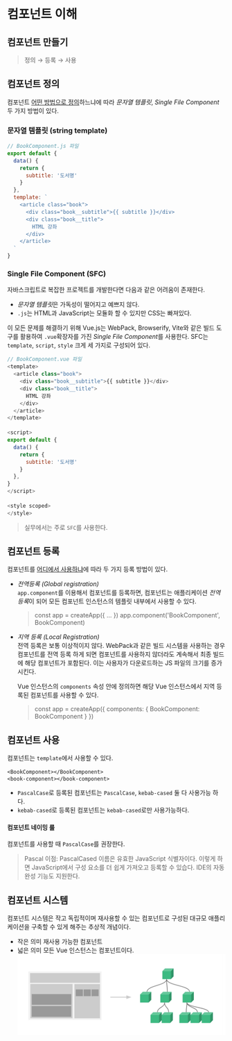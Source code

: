 # 컴포넌트 이해

## 컴포넌트 만들기
>정의 → 등록 → 사용


## 컴포넌트 정의
컴포넌트 <U>어떤 방법으로 정의</U>하느냐에 따라 *문자열 템플릿*, *Single File Component* 두 가지 방법이 있다.
   
### 문자열 템플릿 (string template)
```js
// BookComponent.js 파일
export default {
  data() {
    return {
      subtitle: '도서명'
    }
  },
  template: `
    <article class="book">
      <div class="book__subtitle">{{ subtitle }}</div>
      <div class="book__title">
        HTML 강좌
      </div>
    </article>
  `
}
```
   
### Single File Component (SFC)
자바스크립트로 복잡한 프로젝트를 개발한다면 다음과 같은 어려움이 존재한다.
* *문자열 템플릿*은 가독성이 떨어지고 예쁘지 않다.
* `.js`는 HTML과 JavaScript는 모듈화 할 수 있지만 CSS는 빠져있다.
   
이 모든 문제를 해결하기 위해 Vue.js는 WebPack, Browserify, Vite와 같은 빌드 도구를 활용하여 `.vue`확장자를 가진 *Single File Component*를 사용한다.
SFC는 `template`, `script`, `style` 크게 세 가지로 구성되어 있다.

```js
// BookComponent.vue 파일
<template>
  <article class="book">
    <div class="book__subtitle">{{ subtitle }}</div>
    <div class="book__title">
      HTML 강좌
    </div>
  </article>  
</template>

<script>
export default {
  data() {
    return {
      subtitle: '도서명'
    }
  },
}
</script>

<style scoped>
</style>
```
> 실무에서는 주로 `SFC`를 사용한다.
## 컴포넌트 등록
컴포넌트를 <U>어디에서 사용하냐</U>에 따라 두 가지 등록 방법이 있다.
* *전역등록 (Global registration)*   
`app.component`를 이용해서 컴포넌트를 등록하면, 컴포넌트는 애플리케이션 *전역 등록*이 되어 모든 컴포넌트 인스턴스의 템플릿 내부에서 사용할 수 있다.   
  >const app = createApp({ ... })
app.component('BookComponent', BookComponent)
* *지역 등록 (Local Registration)*   
전역 등록은 보통 이상적이지 않다. WebPack과 같은 빌드 시스템을 사용하는 경우 컴포넌트를 전역 등록 하게 되면 컴포넌트를 사용하지 않더라도 계속해서 최종 빌드에 해당 컴포넌트가 포함된다. 이는 사용자가 다운로드하는 JS 파일의 크기를 증가시킨다.
  
  Vue 인스턴스의 `components` 속성 안에 정의하면 해당 Vue 인스턴스에서 지역 등록된 컴포넌트를 사용할 수 있다.
  >const app = createApp({
	components: {
		BookComponent: BookComponent
	}
})
## 컴포넌트 사용
컴포넌트는 `template`에서 사용할 수 있다.
```
<BookComponent></BookComponent>
<book-component></book-component> 
```
* `PascalCase`로 등록된 컴포넌트는 `PascalCase`, `kebab-cased` 둘 다 사용가능 하다.
* `kebab-cased`로 등록된 컴포넌트는 `kebab-cased`로만 사용가능하다.

#### 컴포넌트 네이밍 룰
컴포넌트를 사용할 때 `PascalCase`를 권장한다.   
>Pascal 이점: PascalCased 이름은 유효한 JavaScript 식별자이다. 이렇게 하면 JavaScript에서 구성 요소를 더 쉽게 가져오고 등록할 수 있습다. IDE의 자동 완성 기능도 지원한다.
  
## 컴포넌트 시스템
컴포넌트 시스템은 작고 독립적이며 재사용할 수 있는 컴포넌트로 구성된 대규모 애플리케이션을 구축할 수 있게 해주는 추상적 개념이다.
* 작은 의미 재사용 가능한 컴포넌트
* 넓은 의미 모든  Vue 인스턴스는 컴포넌트이다.
![components configure](./image/components.webp)
